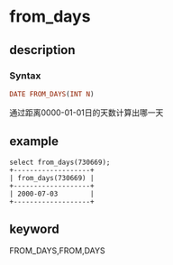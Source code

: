 # from_days

## description

### Syntax

```Haskell
DATE FROM_DAYS(INT N)
```

通过距离0000-01-01日的天数计算出哪一天

## example

```Plain Text
select from_days(730669);
+-------------------+
| from_days(730669) |
+-------------------+
| 2000-07-03        |
+-------------------+
```

## keyword

FROM_DAYS,FROM,DAYS
